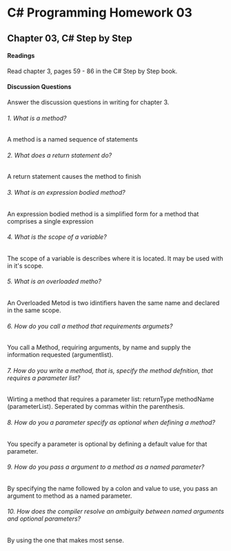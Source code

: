 # C# Programming Homework 03
## Chapter 03, C# Step by Step
#### Readings
Read chapter 3, pages 59 - 86 in the C# Step by Step book.
#### Discussion Questions
Answer the discussion questions in writing for chapter 3.
###### 1. What is a method?
A method is a named sequence of statements

###### 2. What does a return statement do?
A return statement causes the method to finish

###### 3. What is an expression bodied method?
An expression bodied method is a simplified form for a method that comprises a single expression

###### 4. What is the scope of a variable?
The scope of a variable is describes where it is located. It may be used with in it's scope.

###### 5. What is an overloaded metho?
An Overloaded Metod is two idintifiers haven the same name and declared in the same scope.

###### 6. How do you call a method that requirements argumets?
You call a Method, requiring arguments, by name and supply the information requested (argumentlist).

###### 7. How do you write a method, that is, specify the method defnition, that requires a parameter list?
Wirting a method that requires a parameter list: returnType methodName (parameterList). Seperated by commas within the parenthesis.

###### 8. How do you a parameter specify as optional when defining a method?
You specify a parameter is optional by defining a default value for that parameter.

###### 9. How do you pass a argument to a method as a named parameter?
By specifying the name followed by a colon and value to use, you pass an argument to method as a named parameter.

###### 10. How does the compiler resolve an ambiguity between named arguments and optional parameters?
By using the one that makes most sense.
